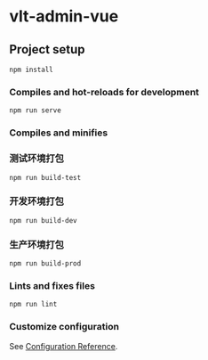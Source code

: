 # vlt-admin-vue

## Project setup
```
npm install
```

### Compiles and hot-reloads for development
```
npm run serve
```

### Compiles and minifies
### 测试环境打包
```
npm run build-test
```
### 开发环境打包
```
npm run build-dev
```

### 生产环境打包
```
npm run build-prod
```

### Lints and fixes files
```
npm run lint
```

### Customize configuration
See [Configuration Reference](https://cli.vuejs.org/config/).
